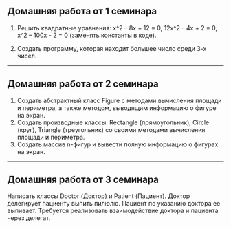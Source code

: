 ## Домашняя работа от 1 семинара
1. Решить квадратные уравнения:
x^2 – 8x + 12 = 0,
12x^2 – 4x + 2 = 0,
x^2 – 100x - 2 = 0
(заменять константы в коде).

2. Создать программу, которая находит большее число среди 3-х чисел.
***
## Домашняя работа от 2 семинара
1. Создать абстрактный класс Figure с методами вычисления площади и периметра, а также методом, выводящим информацию о фигуре на экран.
2. Создать производные классы: Rectangle (прямоугольник), Circle (круг), Triangle (треугольник) со своими методами вычисления площади и периметра.
3. Создать массив n-фигур и вывести полную информацию о фигурах на экран.
***
## Домашняя работа от 3 семинара
Написать классы Doctor (Доктор) и Patient (Пациент). Доктор делегирует пациенту выпить пилюлю. Пациент по указанию доктора ее выпивает. Требуется реализовать взаимодействие доктора и пациента через делегат.
